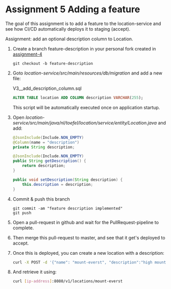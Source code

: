 # Assignment 5 Adding a feature

The goal of this assignment is to add a feature to the location-service and see
how CI/CD automatically deploys it to staging (accept).

Assignment: add an optional description column to Location.

 1. Create a branch feature-description in your personal fork created in [assignment-4](assignment-5-create-a-pipeline.md)
 
        git checkout -b feature-description
 
 1. Goto *location-service/src/main/resources/db/migration* and add a new file:
 
    V3__add_description_column.sql
    ```sql
    ALTER TABLE location ADD COLUMN description VARCHAR(255);
    ```
    
    This script will be automatically executed once on application startup.  
    
 2. Open *location-service/src/main/java/nl/toefel/location/service/entity/Location.java*
    and add:
    ```java
    @JsonInclude(Include.NON_EMPTY)
    @Column(name = "description")
    private String description;

    @JsonInclude(Include.NON_EMPTY)
    public String getDescription() {
        return description;
    }

    public void setDescription(String description) {
        this.description = description;
    }
    ```
 3. Commit & push this branch
 
        git commit -am "feature description implemented"
        git push
 
 4. Open a pull-request in github and wait for the PullRequest-pipeline to complete.
 5. Then merge this pull-request to master, and see that it get's deployed to accept. 
 5. Once this is deployed, you can create a new location with a description:
 
     ```bash
     curl -X POST -d '{"name": "mount-everst", "description":"high mountain", "lat": 51.953326, "lon": 4.5586302}' -H 'Content-Type: application/json' [ip-address]:8080/v1/locations
     ```

 5. And retrieve it using:
  
     ```bash
     curl [ip-address]:8080/v1/locations/mount-everst
     ```
